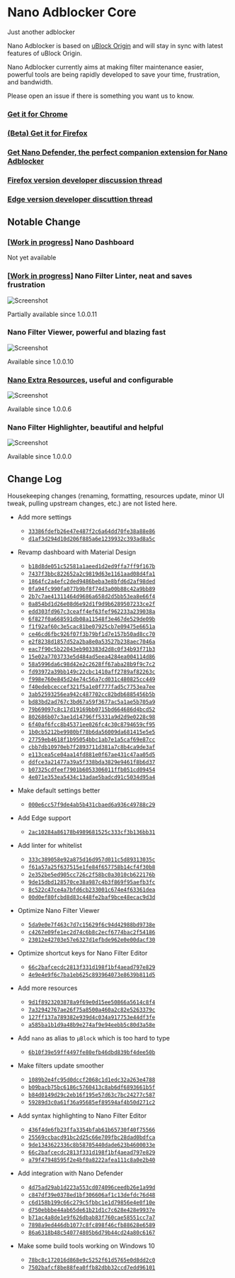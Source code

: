 # Nano Adblocker Core

Just another adblocker

Nano Adblocker is based on [uBlock Origin](https://github.com/gorhill/uBlock) and will stay in sync with latest features of uBlock 
Origin. 

Nano Adblocker currently aims at making filter maintenance easier, powerful tools are being rapidly developed to save your time, 
frustration, and bandwidth. 

Please open an issue if there is something you want us to know. 

### [Get it for Chrome](https://chrome.google.com/webstore/detail/nano-adblocker/gabbbocakeomblphkmmnoamkioajlkfo)

### [(Beta) Get it for Firefox](https://addons.mozilla.org/firefox/addon/real-nano-adblocker/)

### [Get Nano Defender, the perfect companion extension for Nano Adblocker](https://github.com/NanoAdblocker/NanoDefender#nano-defender)

### [Firefox version developer discussion thread](https://github.com/NanoAdblocker/NanoCore/issues/41)

### [Edge version developer discuttion thread](https://github.com/NanoAdblocker/NanoCore/issues/40)

## Notable Change

### \[[Work in progress](https://github.com/NanoAdblocker/NanoCore/issues/33)\] Nano Dashboard

<!--, clean and modern

![Screenshot](https://i.imgur.com/LUAu7KO.png)-->

Not yet available

### \[[Work in progress](https://github.com/NanoAdblocker/NanoCore/issues/1)\] Nano Filter Linter, neat and saves frustration

![Screenshot](https://i.imgur.com/IkTaEQ3.png)

Partially available since 1.0.0.11

### Nano Filter Viewer, powerful and blazing fast

![Screenshot](https://i.imgur.com/fZh4Hqn.png)

Available since 1.0.0.10

### [Nano Extra Resources](https://github.com/NanoAdblocker/NanoFilters/blob/master/NanoFilters/NanoResources.txt), useful and configurable

![Screenshot](https://i.imgur.com/0HIYf4d.png)

Available since 1.0.0.6

### Nano Filter Highlighter, beautiful and helpful

![Screenshot](https://i.imgur.com/KktoFJL.png)

Available since 1.0.0.0

## Change Log

Housekeeping changes (renaming, formatting, resources update, minor UI tweak, pulling upstream changes, etc.) are not listed here. 

- Add more settings 
  - [`33386fdefb26e47e487f2c6a64dd70fe38a88e86`](https://github.com/NanoAdblocker/NanoCore/commit/33386fdefb26e47e487f2c6a64dd70fe38a88e86)
  - [`d1af3d294d10d206f885a6e1239932c393ad8a5c`](https://github.com/NanoAdblocker/NanoCore/commit/d1af3d294d10d206f885a6e1239932c393ad8a5c)

- Revamp dashboard with Material Design
  - [`b18d8de051c52581a1aeed1d2ed9ffa7ff9f167b`](https://github.com/NanoAdblocker/NanoCore/commit/b18d8de051c52581a1aeed1d2ed9ffa7ff9f167b)
  - [`7437f3bbc822652a2c9819d63e1161aad08d4fa1`](https://github.com/NanoAdblocker/NanoCore/commit/7437f3bbc822652a2c9819d63e1161aad08d4fa1)
  - [`1864fc2a4efc2ded9486beba3e8bfd6d2af98ded`](https://github.com/NanoAdblocker/NanoCore/commit/1864fc2a4efc2ded9486beba3e8bfd6d2af98ded)
  - [`0fa94fc990fa077b9bf8f74d3a00b88c42a9bb89`](https://github.com/NanoAdblocker/NanoCore/commit/0fa94fc990fa077b9bf8f74d3a00b88c42a9bb89)
  - [`2b7c7ae41311464d9686a658d2d5bb53ea8e66f4`](https://github.com/NanoAdblocker/NanoCore/commit/2b7c7ae41311464d9686a658d2d5bb53ea8e66f4)
  - [`0a854bd1d26e08d6e92d1f9d9b6289507233ce2f`](https://github.com/NanoAdblocker/NanoCore/commit/0a854bd1d26e08d6e92d1f9d9b6289507233ce2f)
  - [`edd303fd967c3ceaff4ef63fef962233a239038a`](https://github.com/NanoAdblocker/NanoCore/commit/edd303fd967c3ceaff4ef63fef962233a239038a)
  - [`6f827f0a668591db08a11548f3e467de529de09b`](https://github.com/NanoAdblocker/NanoCore/commit/6f827f0a668591db08a11548f3e467de529de09b)
  - [`f1f92af60c3e5cac81be07925cb7e09475e6651a`](https://github.com/NanoAdblocker/NanoCore/commit/f1f92af60c3e5cac81be07925cb7e09475e6651a)
  - [`ce46cd6fbc926f07f3b79bf1d7e157b50ad8cc70`](https://github.com/NanoAdblocker/NanoCore/commit/ce46cd6fbc926f07f3b79bf1d7e157b50ad8cc70)
  - [`e2f8238d1857d52a2ba8e0a53527b238aec7046a`](https://github.com/NanoAdblocker/NanoCore/commit/e2f8238d1857d52a2ba8e0a53527b238aec7046a)
  - [`eac7f90c5b22043eb903383d2d8c0f34b93f71b3`](https://github.com/NanoAdblocker/NanoCore/commit/eac7f90c5b22043eb903383d2d8c0f34b93f71b3)
  - [`15e02a7703733e5d484ad5eea4284ea004114d86`](https://github.com/NanoAdblocker/NanoCore/commit/15e02a7703733e5d484ad5eea4284ea004114d86)
  - [`58a5996da6c98d42e2c2628ff67aba28b9f9c7c2`](https://github.com/NanoAdblocker/NanoCore/commit/58a5996da6c98d42e2c2628ff67aba28b9f9c7c2)
  - [`fd93972a39bb149c22cbc1410aff2789af82263c`](https://github.com/NanoAdblocker/NanoCore/commit/fd93972a39bb149c22cbc1410aff2789af82263c)
  - [`f998e760e845d24e74c56a7cd031c480825cc449`](https://github.com/NanoAdblocker/NanoCore/commit/f998e760e845d24e74c56a7cd031c480825cc449)
  - [`f40edebceccef321f5a1e0f777fad5c7753ea7ee`](https://github.com/NanoAdblocker/NanoCore/commit/f40edebceccef321f5a1e0f777fad5c7753ea7ee)
  - [`3ab52593256ea942c487702cc82bdb6885456b5b`](https://github.com/NanoAdblocker/NanoCore/commit/3ab52593256ea942c487702cc82bdb6885456b5b)
  - [`bd83bd2ad767c3bd67a59f3677ac5a1ae5b705a9`](https://github.com/NanoAdblocker/NanoCore/commit/bd83bd2ad767c3bd67a59f3677ac5a1ae5b705a9)
  - [`79b69097c8c17d19169bb0715bd664686d4bcd52`](https://github.com/NanoAdblocker/NanoCore/commit/79b69097c8c17d19169bb0715bd664686d4bcd52)
  - [`802686b07c3ae1d14796ff5331a9d2d9e0228c98`](https://github.com/NanoAdblocker/NanoCore/commit/802686b07c3ae1d14796ff5331a9d2d9e0228c98)
  - [`6f40af6fcc8b45371ee026fc4c30c8794659cf95`](https://github.com/NanoAdblocker/NanoCore/commit/6f40af6fcc8b45371ee026fc4c30c8794659cf95)
  - [`1b0cb5212be9980bf78b6da56009da681415e5e5`](https://github.com/NanoAdblocker/NanoCore/commit/1b0cb5212be9980bf78b6da56009da681415e5e5)
  - [`27759eb4618f1b95054bbc1ab7e1a5caf69e87cc`](https://github.com/NanoAdblocker/NanoCore/commit/27759eb4618f1b95054bbc1ab7e1a5caf69e87cc)
  - [`cbb7db10970eb7f2893711d381a7c8b4ca9de3af`](https://github.com/NanoAdblocker/NanoCore/commit/cbb7db10970eb7f2893711d381a7c8b4ca9de3af)
  - [`e113cea5ce04aa14fd881e0f67ae431c47aa05d5`](https://github.com/NanoAdblocker/NanoCore/commit/e113cea5ce04aa14fd881e0f67ae431c47aa05d5)
  - [`ddfce3a21477a39a5f338bda3829e9461f8b6d37`](https://github.com/NanoAdblocker/NanoCore/commit/ddfce3a21477a39a5f338bda3829e9461f8b6d37)
  - [`b07325cdfeef7901b6053306011ffb051cd09454`](https://github.com/NanoAdblocker/NanoCore/commit/b07325cdfeef7901b6053306011ffb051cd09454)
  - [`4e071e353ea5434c13adae5badcd91c5034d95a4`](https://github.com/NanoAdblocker/NanoCore/commit/4e071e353ea5434c13adae5badcd91c5034d95a4)

- Make default settings better
  - [`000e6cc57f9de4ab5b431cbaed6a936c49788c29`](https://github.com/NanoAdblocker/NanoCore/commit/000e6cc57f9de4ab5b431cbaed6a936c49788c29)

- Add Edge support
  - [`2ac10284a86178b4989681525c333cf3b136bb31`](https://github.com/NanoAdblocker/NanoCore/commit/2ac10284a86178b4989681525c333cf3b136bb31)

- Add linter for whitelist
  - [`333c389058e92a875d16d957d011c5d89313035c`](https://github.com/NanoAdblocker/NanoCore/commit/333c389058e92a875d16d957d011c5d89313035c)
  - [`f61a57a25f637515e1fe84f657758b14cf4f30b8`](https://github.com/NanoAdblocker/NanoCore/commit/f61a57a25f637515e1fe84f657758b14cf4f30b8)
  - [`2e352be5ed905cc726c2f58bc0a3010cb622176b`](https://github.com/NanoAdblocker/NanoCore/commit/2e352be5ed905cc726c2f58bc0a3010cb622176b)
  - [`9de15dbd128570ce38a987c4b3f869f95aefb3fc`](https://github.com/NanoAdblocker/NanoCore/commit/9de15dbd128570ce38a987c4b3f869f95aefb3fc)
  - [`8c522c47ce4a7bfd6cb233001c674e4f63361dea`](https://github.com/NanoAdblocker/NanoCore/commit/8c522c47ce4a7bfd6cb233001c674e4f63361dea)
  - [`00d0ef80fcbd8d83c448fe2baf9bce48ecac9d3d`](https://github.com/NanoAdblocker/NanoCore/commit/00d0ef80fcbd8d83c448fe2baf9bce48ecac9d3d)

- Optimize Nano Filter Viewer
  - [`5da9e0e7f463c7d7c15629f6c94d42988bd9738e`](https://github.com/NanoAdblocker/NanoCore/commit/5da9e0e7f463c7d7c15629f6c94d42988bd9738e)
  - [`c4267e09fe1ec2d74c6b8c2ecf6774bac2f54186`](https://github.com/NanoAdblocker/NanoCore/commit/c4267e09fe1ec2d74c6b8c2ecf6774bac2f54186)
  - [`23012e42703e57e6327d1efbde962e0e00dacf30`](https://github.com/NanoAdblocker/NanoCore/commit/23012e42703e57e6327d1efbde962e0e00dacf30)

- Optimize shortcut keys for Nano Filter Editor
  - [`66c2bafcecdc2813f331d198f1bf4aead797e829`](https://github.com/NanoAdblocker/NanoCore/commit/66c2bafcecdc2813f331d198f1bf4aead797e829)
  - [`4e9e4e9f6c7ba1eb625c893964073e8639b811d5`](https://github.com/NanoAdblocker/NanoCore/commit/4e9e4e9f6c7ba1eb625c893964073e8639b811d5)

- Add more resources
  - [`9d1f8923203878a9f69e0d15ee50866a5614c8f4`](https://github.com/NanoAdblocker/NanoCore/commit/9d1f8923203878a9f69e0d15ee50866a5614c8f4)
  - [`7a32942767ae26f75a8500a460a2c82e5263379c`](https://github.com/NanoAdblocker/NanoCore/commit/7a32942767ae26f75a8500a460a2c82e5263379c)
  - [`127ff137a789382e939d4c034a917753e44df3fe`](https://github.com/NanoAdblocker/NanoCore/commit/127ff137a789382e939d4c034a917753e44df3fe)
  - [`a585ba1b1d9a48b9e274af9e94eebb5c80d3a58e`](https://github.com/NanoAdblocker/NanoCore/commit/a585ba1b1d9a48b9e274af9e94eebb5c80d3a58e)

- Add `nano` as alias to `µBlock` which is too hard to type
  - [`6b10f39e59ff4497fe80efb46dbd839bf4dee50b`](https://github.com/NanoAdblocker/NanoCore/commit/6b10f39e59ff4497fe80efb46dbd839bf4dee50b)

- Make filters update smoother
  - [`1089b2e4fc95d0dccf2068c1d1edc32a263e4788`](https://github.com/NanoAdblocker/NanoCore/commit/1089b2e4fc95d0dccf2068c1d1edc32a263e4788)
  - [`b09bacb75bc6186c5760413c8ab6df6893661b5f`](https://github.com/NanoAdblocker/NanoCore/commit/b09bacb75bc6186c5760413c8ab6df6893661b5f)
  - [`b84d0149d29c2eb16f195e57d63c7bc24277c587`](https://github.com/NanoAdblocker/NanoCore/commit/b84d0149d29c2eb16f195e57d63c7bc24277c587)
  - [`59289d3c0a61f36a95685ef89594af4b50d271c2`](https://github.com/NanoAdblocker/NanoCore/commit/59289d3c0a61f36a95685ef89594af4b50d271c2)

- Add syntax highlighting to Nano Filter Editor
  - [`436f4de6fb23ffa3354bfab61b65730f40f75566`](https://github.com/NanoAdblocker/NanoCore/commit/436f4de6fb23ffa3354bfab61b65730f40f75566)
  - [`25569ccbacd91bc2d25c66e709fbc28dad0bdfca`](https://github.com/NanoAdblocker/NanoCore/commit/25569ccbacd91bc2d25c66e709fbc28dad0bdfca)
  - [`9de1343622336c8b58705440dade623b4600033e`](https://github.com/NanoAdblocker/NanoCore/commit/9de1343622336c8b58705440dade623b4600033e)
  - [`66c2bafcecdc2813f331d198f1bf4aead797e829`](https://github.com/NanoAdblocker/NanoCore/commit/66c2bafcecdc2813f331d198f1bf4aead797e829)
  - [`a79f47948595f2e4bf0a8222afea111c8a0e2b40`](https://github.com/NanoAdblocker/NanoCore/commit/a79f47948595f2e4bf0a8222afea111c8a0e2b40)

- Add integration with Nano Defender
  - [`4d75ad29ab1d223a553cd074096ceedb26e1a99d`](https://github.com/NanoAdblocker/NanoCore/commit/4d75ad29ab1d223a553cd074096ceedb26e1a99d)
  - [`c847df39e0378ed1bf306606af1c13defdc76d48`](https://github.com/NanoAdblocker/NanoCore/commit/c847df39e0378ed1bf306606af1c13defdc76d48)
  - [`c6d158b199c66c279c5fbbc1e1d79856e4e0f10e`](https://github.com/NanoAdblocker/NanoCore/commit/c6d158b199c66c279c5fbbc1e1d79856e4e0f10e)
  - [`d750ebbbe44ab65de61b21d1c7c628e428e9937e`](https://github.com/NanoAdblocker/NanoCore/commit/d750ebbbe44ab65de61b21d1c7c628e428e9937e)
  - [`b71ac4a8de1e9f626dbab83f760cae58551cc7a7`](https://github.com/NanoAdblocker/NanoCore/commit/b71ac4a8de1e9f626dbab83f760cae58551cc7a7)
  - [`7898a9ed446db1077c8fc898f46cfb88628e6589`](https://github.com/NanoAdblocker/NanoCore/commit/7898a9ed446db1077c8fc898f46cfb88628e6589)
  - [`86a6318b48c540774805b6d79b44cd24a80c6167`](https://github.com/NanoAdblocker/NanoCore/commit/86a6318b48c540774805b6d79b44cd24a80c6167)

- Make some build tools working on Windows 10
  - [`78bc8c172016d868e9c5252f61d5765e0d8dd2c0`](https://github.com/NanoAdblocker/NanoCore/commit/78bc8c172016d868e9c5252f61d5765e0d8dd2c0)
  - [`7502bafcf8be88fea0ffb82dbb32ccd7edd96101`](https://github.com/NanoAdblocker/NanoCore/commit/7502bafcf8be88fea0ffb82dbb32ccd7edd96101)
